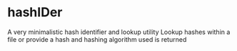 # hashIDer
A very minimalistic hash identifier and lookup utility
Lookup hashes within a file or provide a hash and hashing algorithm used is returned

